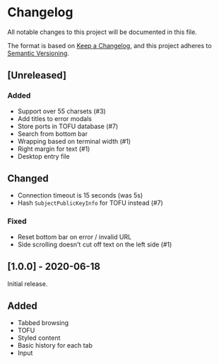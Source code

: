# Changelog
All notable changes to this project will be documented in this file.

The format is based on [Keep a Changelog](https://keepachangelog.com/en/1.0.0/),
and this project adheres to [Semantic Versioning](https://semver.org/spec/v2.0.0.html).

## [Unreleased]
### Added
- Support over 55 charsets (#3)
- Add titles to error modals
- Store ports in TOFU database (#7)
- Search from bottom bar
- Wrapping based on terminal width (#1)
- Right margin for text (#1)
- Desktop entry file

## Changed
- Connection timeout is 15 seconds (was 5s)
- Hash `SubjectPublicKeyInfo` for TOFU instead (#7)

### Fixed
- Reset bottom bar on error / invalid URL
- Side scrolling doesn't cut off text on the left side (#1)


## [1.0.0] - 2020-06-18
Initial release.

## Added
- Tabbed browsing
- TOFU
- Styled content
- Basic history for each tab
- Input
